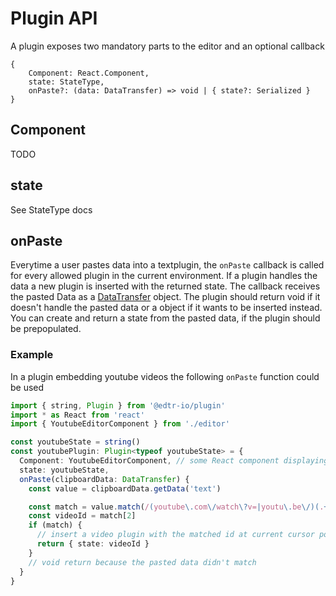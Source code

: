 # Plugin API

A plugin exposes two mandatory parts to the editor and an optional callback

```
{
    Component: React.Component,
    state: StateType,
    onPaste?: (data: DataTransfer) => void | { state?: Serialized }
}
```

## Component

TODO

## state

See StateType docs

## onPaste

Everytime a user pastes data into a textplugin, the `onPaste` callback is called for every allowed plugin in the current environment. If a plugin handles the data a new plugin is inserted with the returned state.
The callback receives the pasted Data as a [DataTransfer](https://developer.mozilla.org/en-US/docs/Web/API/DataTransfer) object.
The plugin should return void if it doesn't handle the pasted data or a object if it wants to be inserted instead. You can create and return a state from the pasted data, if the plugin should be prepopulated.

### Example

In a plugin embedding youtube videos the following `onPaste` function could be used

```typescript
import { string, Plugin } from '@edtr-io/plugin'
import * as React from 'react'
import { YoutubeEditorComponent } from './editor'

const youtubeState = string()
const youtubePlugin: Plugin<typeof youtubeState> = {
  Component: YoutubeEditorComponent, // some React component displaying the youtube video
  state: youtubeState,
  onPaste(clipboardData: DataTransfer) {
    const value = clipboardData.getData('text')

    const match = value.match(/(youtube\.com\/watch\?v=|youtu\.be\/)(.+)/)
    const videoId = match[2]
    if (match) {
      // insert a video plugin with the matched id at current cursor position
      return { state: videoId }
    }
    // void return because the pasted data didn't match
  }
}
```
